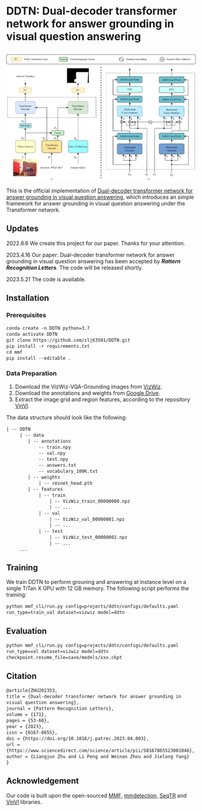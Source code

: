 # DDTN: Dual-decoder transformer network for answer grounding in visual question answering
![overview](./docs/teaser/overview.png) 

This is the official implementation of [Dual-decoder transformer network for answer grounding in visual question answering](https://doi.org/10.1016/j.patrec.2023.04.003), which introduces an simple framework for answer grounding in visual question answering under the Transformer network.   


## Updates
2022.8.6 We create this project for our paper. Thanks for your attention.

2023.4.16 Our paper: Dual-decoder transformer network for answer grounding in visual question answering has been accepted by ***Rattern Recognition Letters***. The code will be released shortly.

2023.5.21 The code is available.

## Installation
### Prerequisites
```
conda create -n DDTN python=3.7
conda activate DDTN
git clone https://github.com/zlj63501/DDTN.git
pip install -r requirements.txt
cd mmf
pip install --editable .
```

### Data Preparation

1. Download the VizWiz-VQA-Grounding images from [VizWiz](https://vizwiz.org/tasks-and-datasets/answer-grounding-for-vqa/).
2. Download the annotations and weights from [Google Drive](https://drive.google.com/drive/folders/1V6cmRd1JR-8PWDIq53xXmzzl3Bhj-u2b?usp=sharing).
3. Extract the image grid and region features, according to the repository [VinVl](https://github.com/pzzhang/VinVL).

The data structure should look like the following:

```
| -- DDTN
     | -- data
        | -- annotations
            -- train.npy
            -- val.npy
            -- test.npy
            -- answers.txt
            -- vocabulary_100K.txt
        | -- weights
            | -- resnet_head.pth
        | -- features
            | -- train
                | -- VizWiz_train_00000000.npz
                | -- ...
            | -- val
                | -- VizWiz_val_00000001.npz
                | -- ...
            | -- test
                | -- VizWiz_test_00000002.npz
                | -- ...
     ...
```

## Training
We train DDTN to perform grouning and answering at instance level on a single TiTan X GPU with 12 GB memory. The following script performs the training:
```
python mmf_cli/run.py config=projects/ddtn/configs/defaults.yaml run_type=train_val dataset=vizwiz model=ddtn
```

## Evaluation
```
python mmf_cli/run.py config=projects/ddtn/configs/defaults.yaml run_type=val dataset=vizwiz model=ddtn checkpoint.resume_file=save/models/xxx.ckpt
```

## Citation

```
@article{ZHU202353,
title = {Dual-decoder transformer network for answer grounding in visual question answering},
journal = {Pattern Recognition Letters},
volume = {171},
pages = {53-60},
year = {2023},
issn = {0167-8655},
doi = {https://doi.org/10.1016/j.patrec.2023.04.003},
url = {https://www.sciencedirect.com/science/article/pii/S0167865523001046},
author = {Liangjun Zhu and Li Peng and Weinan Zhou and Jielong Yang}
}
```

## Acknowledgement

Our code is built upon the open-sourced [MMF](https://github.com/facebookresearch/mmf), [mmdetection](https://github.com/open-mmlab/mmdetection), [SeqTR](https://github.com/sean-zhuh/SeqTR) and [VinVl](https://github.com/pzzhang/VinVL) libraries. 
